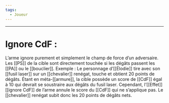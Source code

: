 ```yaml
---
tags:
  - Joueur
---
```

___
# Ignore CdF : 

L’arme ignore purement et simplement le champ de force d’un adversaire. Les [[PS]] de la cible sont directement touchée si les dégâts passent les [[PA]] ou le [[bouclier]]. Exemple : Le personnage d’[[Élodie]] tire avec son [[fusil laser]] sur un [[chevalier]] renégat, touche et obtient 20 points de dégâts. Étant en méta-[[armure]], la cible possède un score de [[CdF]] égal à 10 qui devrait se soustraire aux dégâts du fusil laser. Cependant, l’[[Effet]] [[ignore CdF]] de l’arme annule le score du [[CdF]] qui ne s’applique pas. Le [[chevalier]] renégat subit donc les 20 points de dégâts nets.